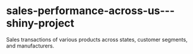 # sales-performance-across-us---shiny-project
Sales transactions of various products across states, customer segments, and manufacturers. 
